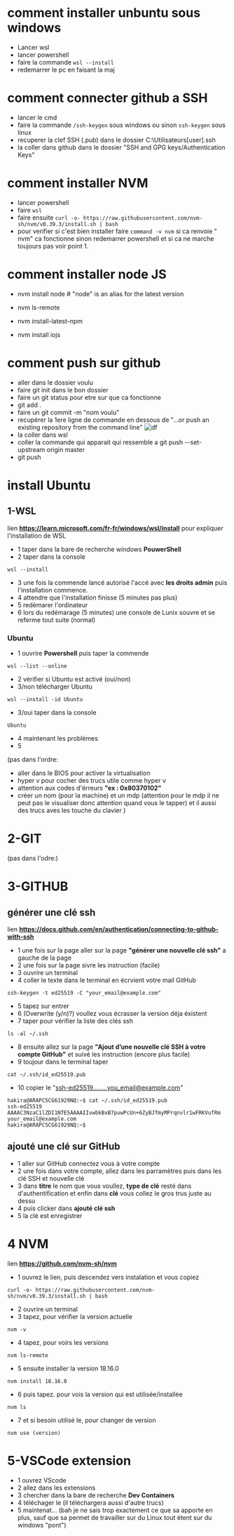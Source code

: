 # comment installer unbuntu sous windows

- Lancer wsl
- lancer powershell
- faire la commande  `wsl --install`
- redemarrer le pc en faisant la maj


# comment connecter github a SSH

- lancer le cmd 
- faire la commande `/ssh-keygen` sous windows ou sinon `ssh-keygen` sous linux
- recuperer la clef SSH (.pub) dans le dossier C:\Utilisateurs\[user]\.ssh
- la coller dans github dans le dossier "SSH and GPG keys/Authentication Keys"


# comment installer NVM

- lancer powershell
- faire `wsl`
- faire ensuite `curl -o- https://raw.githubusercontent.com/nvm-sh/nvm/v0.39.3/install.sh | bash`
- pour verifier si c'est bien installer faire `command -v nvm` si ca renvoie "
nvm" ca fonctionne sinon redemarrer powershell et si ca ne marche toujours pas voir point 1.

# comment installer node JS

- nvm install node # "node" is an alias for the latest version

- nvm ls-remote

- nvm install-latest-npm

- nvm install iojs

# comment push sur github

- aller dans le dossier voulu
- faire git init dans le bon dossier 
- faire un git status pour etre sur que ca fonctionne
- git add .
- faire un git commit -m "nom voulu"
- recupérer la 1ere ligne de commande en dessous de "…or push an existing repository from the command line"
![df](./Capture%20d'%C3%A9cran%202023-06-16%20120557.png
)
- la coller dans wsl
- coller la commande qui apparait qui ressemble a git push --set-upstream origin master
- git push


# install Ubuntu

## 1-WSL

lien **https://learn.microsoft.com/fr-fr/windows/wsl/install** pour expliquer l'installation de WSL

- 1 taper dans la bare de recherche windows **PouwerShell**
- 2 taper dans la console 
```shell
wsl --install
```
- 3 une fois la commende lancé autorisé l'accé avec **les droits admin** puis l'installation commence.
- 4 attendre que l'installation finisse (5 minutes pas plus)
- 5 redémarer l'ordinateur
- 6 lors du redémarage (5 minutes) une console de Lunix souvre et se referme tout suite (normal) 

### Ubuntu 

- 1 ouvrire **Powershell** puis taper la commende 
```shell
wsl --list --online
```
- 2 vérifier si Ubuntu est activé (oui/non)
- 3/non télécharger Ubuntu 
```shell
wsl --install -id Ubuntu
```
- 3/oui taper dans la console 
```shell
Ubuntu
```

- 4 maintenant les problèmes
- 5  

(pas dans l'ordre:
- aller dans le BIOS pour activer la virtualisation
- hyper v pour cocher des trucs utile comme hyper v 
- attention aux codes d'érreurs **"ex : 0x80370102"** 
- créer un nom (pour la machine) et un mdp (attention pour le mdp il ne peut pas le visualiser donc attention quand vous le tapper) et il aussi des trucs aves les touche du clavier
)


# 2-GIT

(pas dans l'odre:)



# 3-GITHUB

## générer une clé ssh

lien **https://docs.github.com/en/authentication/connecting-to-github-with-ssh** 
- 1 une fois sur la page aller sur la page **"générer une nouvelle clé ssh"**
a gauche de la page 
- 2 une fois sur la page sivre les instruction (facile)
- 3 ouvrire un terminal 
- 4 coller le texte dans le terminal en écrvient votre mail GitHub
 ```shell
ssh-keygen -t ed25519 -C "your_email@example.com"
```
- 5 tapez sur entrer
- 6 (Overwrite (y/n)?) voullez vous écrasser la version déja éxistent 
- 7 taper pour vérifier la liste des clés ssh
```shell 
ls -al ~/.ssh
```
- 8 ensuite allez sur la page **"Ajout d’une nouvelle clé SSH à votre compte GitHub"** et suivé les instruction (encore plus facile)
- 9 toujour dans le terminal taper 
```shell
cat ~/.ssh/id_ed25519.pub
```
- 10 copier le "ssh-ed25519........you_email@example.com"
```shell
hakira@ARAPC5CG61929NQ:~$ cat ~/.ssh/id_ed25519.pub
ssh-ed25519 AAAAC3NzaC1lZDI1NTE5AAAAIIvwbkBxB7puwPcUn+6ZyBJTmyMPrqnvlr1wFRKVufRm your_email@example.com
hakira@ARAPC5CG61929NQ:~$
```

## ajouté une clé sur GitHub
- 1 aller sur GitHub connectez vous à votre compte 
- 2 une fois dans votre compte, allez dans les parramètres puis dans les clé SSH et nouvelle clé
- 3 dans **titre** le nom que vous voullez, **type de clé** resté dans d'authentification
et enfin dans **clé** vous collez le gros trus juste au dessu
- 4 puis clicker dans **ajouté clé ssh** 
- 5 la clé est enregistrer 


# 4 NVM

lien **https://github.com/nvm-sh/nvm**
- 1 ouvrez le lien, puis descendez vers instalation et vous copiez 
```shell
curl -o- https://raw.githubusercontent.com/nvm-sh/nvm/v0.39.3/install.sh | bash
```
- 2  ouvrire un terminal 
- 3 tapez, pour vérifier la version actuelle
```shell
nvm -v
```
- 4 tapez, pour voirs les versions 
```shell
nvm ls-remote
```
- 5 ensuite installer la version 18.16.0
```shell
nvm install 18.16.0
```
- 6 puis tapez. pour vois la version qui est utilisée/installée
```shell
nvm ls
```
- 7 et si besoin utilisé le, pour changer de version
```shell
nvm use (version)
```
# 5-VSCode extension

- 1 ouvrez VScode 
- 2 allez dans les extensions 
- 3 chercher dans la bare de recherche **Dev Containers**
- 4 téléchager le (il téléchargera aussi d'autre trucs)
- 5 maintenat... (bah je ne sais trop exactement ce que sa apporte en plus, sauf que sa permet de travailler sur du Linux tout étent sur du windows "pont")